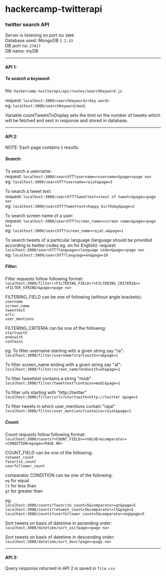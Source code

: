 # hackercamp-twitterapi
### twitter search API

Server is listening on port no ```3000```  
Database used: MongoDB ```2.2.33```  
DB port no: ```27017```  
DB name: myDB  

---
#### API 1:  
##### To search a keyword:  
file: ```hackercamp-twitterapi/api/routes/searchKeyword.js```  

request: ```localhost:3000/searchKeyword/<key word>```  
eg: ```localhost:3000/searchKeyword/modi```  

Variable countTweetsToDisplay sets the limit on the number of tweets which will be fetched and sent in response and stored in database.

***
#### API 2:  
NOTE: Each page contains ```5``` results.  

##### Search:

To search a username:  
request: ```localhost:3000/searchTT?username=<username>&page=<page no>```  
eg: ```localhost:3000/searchTT?username=rajat&page=3```  

To search a tweet text:  
request: ```localhost:3000/searchTT?tweettext=<text of tweet>&page=<page no>```  
eg: ```localhost:3000/searchTT?tweettext=happy birthday&page=2```  
  
To search screen name of a user:  
request: ```localhost:3000/searchTT?screen_name=<screen name>&page=<page no>```  
eg: ```localhost:3000/searchTT?screen_name=rajat.a&page=1```  
  
To search tweets of a particular language (language should be provided according to twitter codes eg. en for English):
request: ```localhost:3000/searchTT?language=<language code>&page=<page no>```  
eg: ```localhost:3000/searchTT?language=en&page=10```  


##### Filter:

Filter requests follow following format:
```localhost:3000/filter/<FILTERING_FIELD>?<FILTERING_CRITERIA>=<FILTER_STRING>&page=<page no>```  

FILTERING_FIELD can be one of following (without angle brackets):  
  ```username```    
  ```screen_name```  
  ```tweettext```  
  ```urls```  
  ```user_mentions```  
  
FILTERING_CRITERIA can be one of the following:  
  ```startswith```  
  ```endswith```  
  ```contains```  

eg:
To filter username starting with a given string say "ra":  
```localhost:3000/filter/username?startswith=ra&page=1```  

To filter screen_name ending with a given string say "at":  
```localhost:3000/filter/screen_name?endswith=at&page=1```  

To filter tweettext contains a string "modi"  
```localhost:3000/filter/tweettext?contains=modi&page=1```  

To filter urls starting with "http://twitter"  
```localhost:3000/filter/urls?startswith=http://twitter &page=1```  

To filter tweets in which user_mentions contain "rajat"  
```localhost:3000/filter/user_mentions?contains=rajat&page=1```  


##### Count:
Count requests follow following format:  
```localhost:3000/counts?<COUNT_FIELD>=<VALUE>&comparator=<CONDITION>&page=<PAGE NO>```  

COUNT_FIELD can be one of the following:  
  ```retweet_count```  
  ```favorite_count```  
  ```userfollower_count```  

comparator CONDITION can be one of the following:  
  ```eq``` for equal  
  ```lt``` for less than  
  ```gt``` for greater than  
  
eg:  
```localhost:3000/counts?favorite_count=5&comparator=gt&page=5```  
```localhost:3000/counts?retweet_count=5&comparator=lt&page=5```  
```localhost:3000/counts?userfollower_count=5&comparator=eq&page=5```  


Sort tweets on basis of datetime in ascending order:  
```localhost:3000/datetime/sort_asc?page=<page no>```  

Sort tweets on basis of datetime in descending order:  
```localhost:3000/datetime/sort_desc?page=<page no>```  


***
#### API 3:
Query response returned in API 2 is saved in ```file.csv```  







